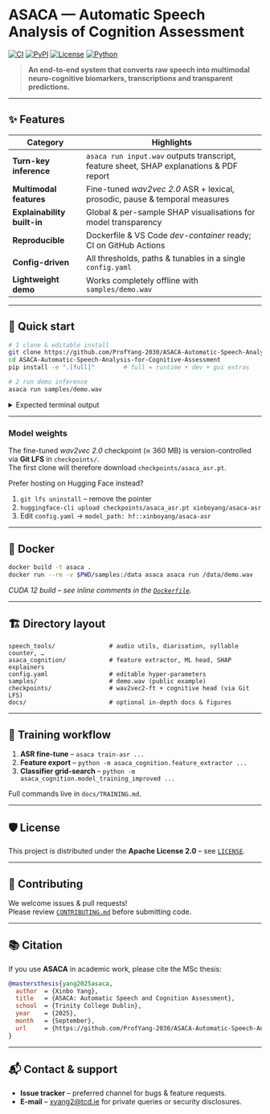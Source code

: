 # ASACA — Automatic Speech Analysis of Cognition Assessment  
[![CI](https://github.com/ProfYang-2030/ASACA-Automatic-Speech-Analysis-for-Cognitive-Assessment/actions/workflows/ci.yml/badge.svg)](../../actions) 
[![PyPI](https://img.shields.io/pypi/v/asaca?logo=pypi)](https://pypi.org/project/asaca/) 
[![License](https://img.shields.io/github/license/ProfYang-2030/ASACA-Automatic-Speech-Analysis-for-Cognitive-Assessment)](LICENSE) 
[![Python](https://img.shields.io/badge/python-3.10%2B-blue)](#)

> **An end-to-end system that converts raw speech into multimodal neuro-cognitive biomarkers, transcriptions and transparent predictions.**

---

## ✨ Features
| Category | Highlights |
|----------|------------|
| **Turn-key inference** | `asaca run input.wav` outputs transcript, feature sheet, SHAP explanations & PDF report |
| **Multimodal features** | Fine-tuned *wav2vec 2.0* ASR + lexical, prosodic, pause & temporal measures |
| **Explainability built-in** | Global & per-sample SHAP visualisations for model transparency |
| **Reproducible** | Dockerfile & VS Code *dev-container* ready; CI on GitHub Actions |
| **Config-driven** | All thresholds, paths & tunables in a single `config.yaml` |
| **Lightweight demo** | Works completely offline with `samples/demo.wav` |

---

## 🚀 Quick start

```bash
# 1 clone & editable install
git clone https://github.com/ProfYang-2030/ASACA-Automatic-Speech-Analysis-for-Cognitive-Assessment.git
cd ASACA-Automatic-Speech-Analysis-for-Cognitive-Assessment
pip install -e ".[full]"        # full = runtime + dev + gui extras

# 2 run demo inference
asaca run samples/demo.wav
```

<details>
<summary>Expected terminal output</summary>

```text
───────────────────────────────
Transcription WER   : 4.8 %
Syllable rate       : 4.2 Hz
Mean pause duration : 0.55 s
Prediction          : MCI   (p = 0.69)
Full report         : reports/demo.pdf
```
</details>

---

### Model weights

The fine-tuned *wav2vec 2.0* checkpoint (≈ 360 MB) is version-controlled via **Git LFS** in `checkpoints/`.  
The first clone will therefore download `checkpoints/asaca_asr.pt`.

Prefer hosting on Hugging Face instead?

1. `git lfs uninstall` – remove the pointer  
2. `huggingface-cli upload checkpoints/asaca_asr.pt xinboyang/asaca-asr`  
3. Edit `config.yaml` → `model_path: hf::xinboyang/asaca-asr`

---

## 🐳 Docker

```bash
docker build -t asaca .
docker run --rm -v $PWD/samples:/data asaca asaca run /data/demo.wav
```

*CUDA 12 build – see inline comments in the [`Dockerfile`](Dockerfile).*

---

## 🏗️ Directory layout

```
speech_tools/               # audio utils, diarisation, syllable counter, …
asaca_cognition/            # feature extractor, ML head, SHAP explainers
config.yaml                 # editable hyper-parameters
samples/                    # demo.wav (public example)
checkpoints/                # wav2vec2-ft + cognitive head (via Git LFS)
docs/                       # optional in-depth docs & figures
```

---

## 📖 Training workflow

1. **ASR fine-tune** – `asaca train-asr ...`
2. **Feature export** – `python -m asaca_cognition.feature_extractor ...`
3. **Classifier grid-search** – `python -m asaca_cognition.model_training_improved ...`

Full commands live in `docs/TRAINING.md`.

---

## 🛡️ License

This project is distributed under the **Apache License 2.0** – see [`LICENSE`](LICENSE).

---

## 🤝 Contributing

We welcome issues & pull requests!  
Please review [`CONTRIBUTING.md`](CONTRIBUTING.md) before submitting code.

---

## 📚 Citation

If you use **ASACA** in academic work, please cite the MSc thesis:

```bibtex
@mastersthesis{yang2025asaca,
  author  = {Xinbo Yang},
  title   = {ASACA: Automatic Speech and Cognition Assessment},
  school  = {Trinity College Dublin},
  year    = {2025},
  month   = {September},
  url     = {https://github.com/ProfYang-2030/ASACA-Automatic-Speech-Analysis-for-Cognitive-Assessment}
}
```

---

## 📬 Contact & support

* **Issue tracker** – preferred channel for bugs & feature requests.  
* **E-mail** – <xyang2@tcd.ie> for private queries or security disclosures.
```
